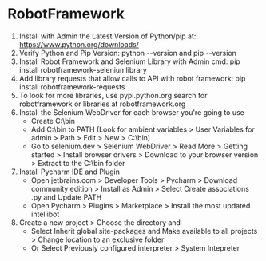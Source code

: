 # RobotFramework


1) Install with Admin the Latest Version of Python/pip at: https://www.python.org/downloads/
2) Verify Python and Pip Version: python --version and pip --version
3) Install Robot Framework and Selenium Library with Admin cmd: pip install robotframework-seleniumlibrary
4) Add library requests that allow calls to API with robot framework: pip install robotframework-requests
5) To look for more libraries, use pypi.python.org search for robotframework or libraries at robotframework.org 
6) Install the Selenium WebDriver for each browser you're going to use  
     * Create C:\bin   
     * Add C:\bin to PATH (Look for ambient variables > User Variables for admin > Path > Edit > New > C:\bin)  
     * Go to selenium.dev > Selenium WebDriver > Read More > Getting started > Install browser drivers > Download to your browser version > Extract to the C:\bin folder  
7) Install Pycharm IDE and Plugin
    * Open jetbrains.com > Developer Tools > Pycharm > Download community edition > Install as Admin > Select Create associations .py and Update PATH 
    * Open Pycharm > Plugins > Marketplace > Install the most updated intellibot    
8) Create a new project > Choose the directory and  
     * Select Inherit global site-packages and Make available to all projects > Change location to an exclusive folder     
     * Or Select Previously configured interpreter > System Intepreter 

